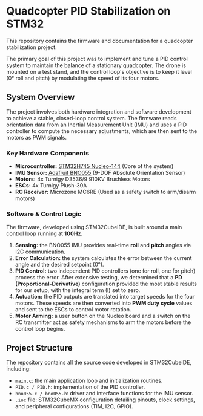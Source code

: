 # Quadcopter PID Stabilization on STM32

This repository contains the firmware and documentation for a quadcopter stabilization project.

The primary goal of this project was to implement and tune a PID control system to maintain the balance of a stationary quadcopter. The drone is mounted on a test stand, and the control loop's objective is to keep it level (0° roll and pitch) by modulating the speed of its four motors.

## System Overview

The project involves both hardware integration and software development to achieve a stable, closed-loop control system. The firmware reads orientation data from an Inertial Measurement Unit (IMU) and uses a PID controller to compute the necessary adjustments, which are then sent to the motors as PWM signals.

### Key Hardware Components
- **Microcontroller:** [STM32H745 Nucleo-144](https://www.st.com/en/evaluation-tools/nucleo-h745zi-q.html) (Core of the system)
- **IMU Sensor:** [Adafruit BNO055](https://www.adafruit.com/product/2472) (9-DOF Absolute Orientation Sensor)
- **Motors:** 4x Turnigy D3536/9 910KV Brushless Motors
- **ESCs:** 4x Turnigy Plush-30A
- **RC Receiver:** Microzone MC6RE (Used as a safety switch to arm/disarm motors)

### Software & Control Logic
The firmware, developed using STM32CubeIDE, is built around a main control loop running at **100Hz**.

1.  **Sensing:** the BNO055 IMU provides real-time **roll** and **pitch** angles via I2C communication.
2.  **Error Calculation:** the system calculates the error between the current angle and the desired setpoint (0°).
3.  **PID Control:** two independent PID controllers (one for roll, one for pitch) process the error. After extensive testing, we determined that a **PD (Proportional-Derivative)** configuration provided the most stable results for our setup, with the integral term (I) set to zero.
4.  **Actuation:** the PID outputs are translated into target speeds for the four motors. These speeds are then converted into **PWM duty cycle** values and sent to the ESCs to control motor rotation.
5.  **Motor Arming:** a user button on the Nucleo board and a switch on the RC transmitter act as safety mechanisms to arm the motors before the control loop begins.

## Project Structure
The repository contains all the source code developed in STM32CubeIDE, including:
-   `main.c`: the main application loop and initialization routines.
-   `PID.c / PID.h`: implementation of the PID controller.
-   `bno055.c / bno055.h`: driver and interface functions for the IMU sensor.
-   `.ioc` file: STM32CubeMX configuration detailing pinouts, clock settings, and peripheral configurations (TIM, I2C, GPIO).

